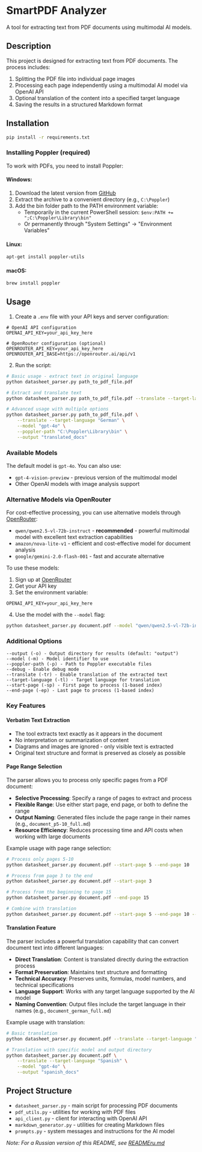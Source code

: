 # SmartPDF Analyzer

A tool for extracting text from PDF documents using multimodal AI models.

## Description

This project is designed for extracting text from PDF documents. The process includes:
1. Splitting the PDF file into individual page images
2. Processing each page independently using a multimodal AI model via OpenAI API
3. Optional translation of the content into a specified target language
4. Saving the results in a structured Markdown format

## Installation

```bash
pip install -r requirements.txt
```

### Installing Poppler (required)

To work with PDFs, you need to install Poppler:

#### Windows:
1. Download the latest version from [GitHub](https://github.com/oschwartz10612/poppler-windows/releases/)
2. Extract the archive to a convenient directory (e.g., `C:\Poppler`)
3. Add the bin folder path to the PATH environment variable:
   - Temporarily in the current PowerShell session: `$env:PATH += ";C:\Poppler\Library\bin"`
   - Or permanently through "System Settings" → "Environment Variables"

#### Linux:
```bash
apt-get install poppler-utils
```

#### macOS:
```bash
brew install poppler
```

## Usage

1. Create a `.env` file with your API keys and server configuration:
```
# OpenAI API configuration
OPENAI_API_KEY=your_api_key_here

# OpenRouter configuration (optional)
OPENROUTER_API_KEY=your_api_key_here
OPENROUTER_API_BASE=https://openrouter.ai/api/v1
```

2. Run the script:
```bash
# Basic usage - extract text in original language
python datasheet_parser.py path_to_pdf_file.pdf

# Extract and translate text
python datasheet_parser.py path_to_pdf_file.pdf --translate --target-language "Russian"

# Advanced usage with multiple options
python datasheet_parser.py path_to_pdf_file.pdf \
    --translate --target-language "German" \
    --model "gpt-4o" \
    --poppler-path "C:\Poppler\Library\bin" \
    --output "translated_docs"
```

### Available Models

The default model is `gpt-4o`. You can also use:
- `gpt-4-vision-preview` - previous version of the multimodal model
- Other OpenAI models with image analysis support

### Alternative Models via OpenRouter

For cost-effective processing, you can use alternative models through [OpenRouter](https://openrouter.ai/):
- `qwen/qwen2.5-vl-72b-instruct` - **recommended** - powerful multimodal model with excellent text extraction capabilities
- `amazon/nova-lite-v1` - efficient and cost-effective model for document analysis
- `google/gemini-2.0-flash-001` - fast and accurate alternative

To use these models:
1. Sign up at [OpenRouter](https://openrouter.ai/)
2. Get your API key
3. Set the environment variable:
```
OPENAI_API_KEY=your_api_key_here
```
4. Use the model with the `--model` flag:
```bash
python datasheet_parser.py document.pdf --model "qwen/qwen2.5-vl-72b-instruct"
```

### Additional Options

```
--output (-o) - Output directory for results (default: "output")
--model (-m) - Model identifier to use
--poppler-path (-p) - Path to Poppler executable files
--debug - Enable debug mode
--translate (-tr) - Enable translation of the extracted text
--target-language (-tl) - Target language for translation
--start-page (-sp) - First page to process (1-based index)
--end-page (-ep) - Last page to process (1-based index)
```

### Key Features

#### Verbatim Text Extraction
- The tool extracts text exactly as it appears in the document
- No interpretation or summarization of content
- Diagrams and images are ignored - only visible text is extracted
- Original text structure and format is preserved as closely as possible

#### Page Range Selection

The parser allows you to process only specific pages from a PDF document:

- **Selective Processing**: Specify a range of pages to extract and process
- **Flexible Range**: Use either start page, end page, or both to define the range
- **Output Naming**: Generated files include the page range in their names (e.g., `document_p5-10_full.md`)
- **Resource Efficiency**: Reduces processing time and API costs when working with large documents

Example usage with page range selection:
```bash
# Process only pages 5-10
python datasheet_parser.py document.pdf --start-page 5 --end-page 10

# Process from page 3 to the end
python datasheet_parser.py document.pdf --start-page 3

# Process from the beginning to page 15
python datasheet_parser.py document.pdf --end-page 15

# Combine with translation
python datasheet_parser.py document.pdf --start-page 5 --end-page 10 --translate --target-language "French"
```

#### Translation Feature

The parser includes a powerful translation capability that can convert document text into different languages:

- **Direct Translation**: Content is translated directly during the extraction process
- **Format Preservation**: Maintains text structure and formatting
- **Technical Accuracy**: Preserves units, formulas, model numbers, and technical specifications
- **Language Support**: Works with any target language supported by the AI model
- **Naming Convention**: Output files include the target language in their names (e.g., `document_german_full.md`)

Example usage with translation:
```bash
# Basic translation
python datasheet_parser.py document.pdf --translate --target-language "French"

# Translation with specific model and output directory
python datasheet_parser.py document.pdf \
    --translate --target-language "Spanish" \
    --model "gpt-4o" \
    --output "spanish_docs"
```

## Project Structure

- `datasheet_parser.py` - main script for processing PDF documents
- `pdf_utils.py` - utilities for working with PDF files
- `api_client.py` - client for interacting with OpenAI API
- `markdown_generator.py` - utilities for creating Markdown files
- `prompts.py` - system messages and instructions for the AI model

*Note: For a Russian version of this README, see [READMEru.md](READMEru.md)* 